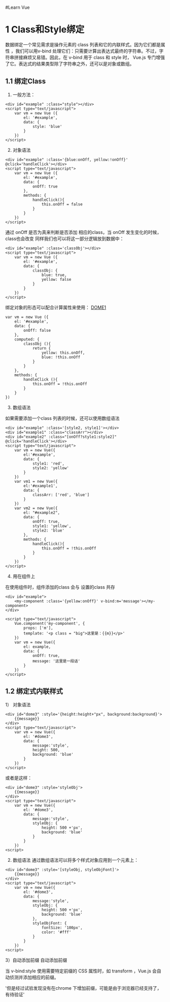 #Learn Vue
# 1 Class和Style绑定

数据绑定一个常见需求是操作元素的 class 列表和它的内联样式。因为它们都是属性 ，我们可以用v-bind 处理它们：只需要计算出表达式最终的字符串。不过，字符串拼接麻烦又易错。因此，在 v-bind 用于 class 和 style 时， Vue.js 专门增强了它。表达式的结果类型除了字符串之外，还可以是对象或数组。

## 1.1 绑定Class

1) 一般方法：
```
<div id="example" :class="style"></div>
<script type="text/javascript">
    var vm = new Vue ({
        el: '#example',
        data: {
            style: 'blue'
        }
    })
</script>
```

2) 对象语法
```
<div id="example" :class='{blue:onOff, yellow:!onOff}' @click='handleClick'></div>
<script type="text/javascript">
    var vm = new Vue ({
        el: '#example',
        data: {
            onOff: true
        },
        methods: {
            handleClick(){
                this.onOff = false
            }
        }
    })
</script>
```
通过 onOff 是否为真来判断是否添加 相应的class，当 onOff 发生变化的时候，class也会改变
同样我们也可以将这一部分逻辑放到数据中：
```
<div id="example" :class='classObj'></div>
<script type="text/javascript">
    var vm = new Vue ({
        el: '#example',
        data: {
            classObj: {
                blue: true,
                yellow: false
            }
        }
    })
</script>
```
绑定对象的形态可以配合计算属性来使用：
[DOME1](./html/dome1.html)
```
var vm = new Vue ({
    el: '#example',
    data: {
        onOff: false
    },
    computed: {
        classObj (){
            return {
                yellow: this.onOff,
                blue: !this.onOff
            }
        }
    },
    methods: {
        handleClick (){
            this.onOff = !this.onOff
        }
    }
})
```
3) 数组语法

如果需要添加一个class 列表的时候，还可以使用数组语法
```
<div id="example" :class='[style2, style1]'></div>
<div id="example1" :class="classArr"></div>
<div id="example2" :class="[onOff?style1:style2]" @click='handleClick'></div>
<script type="text/javascript">
    var vm = new Vue({
        el:'#example',
        data: {
            style1: 'red',
            style2: 'yellow'
        }
    })
    var vm1 = new Vue({
        el:'#example1',
        data: {
            classArr: ['red', 'blue']
        }
    })
    var vm2 = new Vue({
        el: "#example2",
        data: {
            onOff: true,
            style1: 'yellow',
            style2: 'blue'
        },
        methods: {
            handleClick(){
                this.onOff = !this.onOff
            }
        }
    })
</script>
```

4) 用在组件上

在使用组件时，组件添加的class 会与 设置的class 共存    

```
<div id="example">
    <my-component :class='{yellow:onOff}' v-bind:m='message'></my-component>
</div>

<script type="text/javascript">
    Vue.component('my-component', {
        props: ['m'],
        template: '<p class = "big">这里是：{{m}}</p>'
    })
    var vm = new Vue({
        el: example,
        data: {
            onOff: true,
            message: '这里是一段话'
        }
    })
</script>
```
## 1.2 绑定式内联样式

1） 对象语法

```
<div id="dome3" :style='{height:height+"px", background:background}'>
    {{message}}
</div>
<script type="text/javascript">
    var vm = new Vue({
        el: '#dome3',
        data: {
            message:'style',
            height: 500,
            background: 'blue'
        }
    })
</script>
```
或者是这样：
```
<div id="dome3" :style='styleObj'>
    {{message}}
</div>
<script type="text/javascript">
    var vm = new Vue({
        el: '#dome3',
        data: {
            message:'style',
            styleObj: {
                height: 500 +'px',
                background: 'blue'
            }
        }
    })
<script>
```

2) 数组语法
通过数组语法可以将多个样式对象应用到一个元素上：
```
<div id="dome3" :style='[styleObj, styleObjFont]'>
    {{message}}
</div>
<script type="text/javascript">
    var vm = new Vue({
        el: '#dome3',
        data: {
            message:'style',
            styleObj: {
                height: 500 +'px',
                background: 'blue'
            },
            styleObjFont: {
                fontSize: '100px',
                color: '#fff'
            }
        }
    })
<script>
```

3）自动添加前缀
自动添加前缀

当 v-bind:style 使用需要特定前缀的 CSS 属性时，如 transform ，Vue.js 会自动侦测并添加相应的前缀。

'但是经过试验发现没有在chrome 下增加前缀，可能是由于浏览器已经支持了，有待验证' 
